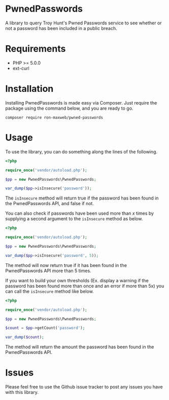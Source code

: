 
# PwnedPasswords
A library to query Troy Hunt's Pwned Passwords service to see whether or not a password has been included in a public breach.

# Requirements

 - PHP >= 5.0.0
 - ext-curl

# Installation
Installing PwnedPasswords is made easy via Composer. Just require the package using the command below, and you are ready to go.

    composer require ron-maxweb/pwned-passwords
    
# Usage
To use the library, you can do something along the lines of the following.
```php
<?php

require_once('vendor/autoload.php');

$pp = new PwnedPasswords\PwnedPasswords;

var_dump($pp->isInsecure('password'));
```
The `isInsecure` method will return true if the password has been found in the PwnedPasswords API, and false if not.

You can also check if passwords have been used more than *x* times by supplying a second argument to the `isInsecure` method as below.
```php
<?php

require_once('vendor/autoload.php');

$pp = new PwnedPasswords\PwnedPasswords;

var_dump($pp->isInsecure('password', 5));
```
The method will now return true if it has been found in the PwnedPasswords API more than 5 times.


If you want to build your own thresholds (Ex. display a warning if the password has been found more than once and an error if more than 5x) you can call the `isInsecure` method like below.
```php
<?php

require_once('vendor/autoload.php');

$pp = new PwnedPasswords\PwnedPasswords;

$count = $pp->getCount('password');

var_dump($count);
```
The method will return the amount the password has been found in the PwnedPasswords API.


# Issues
Please feel free to use the Github issue tracker to post any issues you have with this library.
